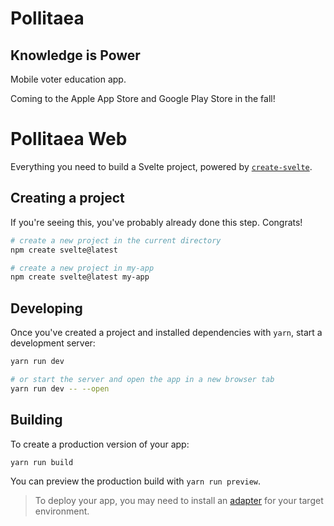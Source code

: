 # Pollitaea

## Knowledge is Power

Mobile voter education app.

Coming to the Apple App Store and Google Play Store in the fall!

# Pollitaea Web

Everything you need to build a Svelte project, powered by [`create-svelte`](https://github.com/sveltejs/kit/tree/master/packages/create-svelte).

## Creating a project

If you're seeing this, you've probably already done this step. Congrats!

```bash
# create a new project in the current directory
npm create svelte@latest

# create a new project in my-app
npm create svelte@latest my-app
```

## Developing

Once you've created a project and installed dependencies with `yarn`, start a development server:

```bash
yarn run dev

# or start the server and open the app in a new browser tab
yarn run dev -- --open
```

## Building

To create a production version of your app:

```bash
yarn run build
```

You can preview the production build with `yarn run preview`.

> To deploy your app, you may need to install an [adapter](https://kit.svelte.dev/docs/adapters) for your target environment.
